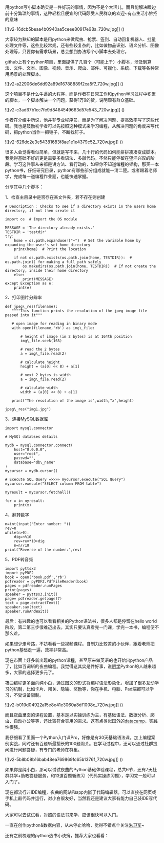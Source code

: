 



用python写小脚本确实是一件好玩的事情，因为不是个大活儿，而且能解决眼边前十分繁琐的事情，这种轻松且便宜的代码颇受人民群众的欢迎~有点生活小妙招的意味

![[v2-16dcb5beaa4b0940aa5ceee80917e98a_720w.jpg]]
()

大家较为熟知的脚本是用python来做爬虫、抢票、签到、自动回复机器人、批量处理文件等，这些比较常规，还有些较复杂的，比如做物品识别、语义分析、图像处理等，只要你有需求场景，总会想到办法写个小脚本去处理它。

github上有个python项目，里面提供了几百个（可能上千）小脚本，涉及到算法、文件、文本、图像、视频、音乐、爬虫、邮件、可视化、系统、下载等各种常用场景的处理脚本。

![[v2-a22906de6dd92a89d16788889f2ca5f7_720w.jpg]]
()

这个项目不是什么牛逼的大程序，而是作者在日常工作和python学习过程中积累的脚本，一个脚本解决一个问题。获得1万9的赞，说明颇有群众基础。

![[v2-c3ad67b1cc7fe9d8484549683d57e543_720w.jpg]]
()

作者在介绍中所说，他并非专业程序员，而是为了解决问题、提高效率写了这些代码。我也是鼓励初学者可以先按照这种模式来学习编程，从解决问题的角度来写代码，把python当作一把锤子，不断找钉子。

  


![[v2-626dc2e3e54381683f8ae1e1e4379c52_720w.jpg]]
()

很多人会觉得看似简单，但就是写不来，几十行的代码如何能拼拼凑凑变成脚本。我觉得基础不好的更是需要多看语法、多敲代码，不然只能停留在望洋兴叹的阶段。学习这件事从来都是讲方法、看行动的，如果你不知道编程的架构，那买一本python书，仔细研究目录，python有哪些部分组成就能一清二楚。或者跟着老师学，完成每一道编程作业题，也能快速掌握。

分享其中几个脚本：

1、检查主目录中是否存在某文件夹，若不存在则创建


```
# Description : Checks to see if a directory exists in the users home directory, if not then create it

import os  # Import the OS module

MESSAGE = 'The directory already exists.'
TESTDIR = 'testdir'
try:
    home = os.path.expanduser("~")  # Set the variable home by expanding the user's set home directory
    print(home)  # Print the location

    if not os.path.exists(os.path.join(home, TESTDIR)):  # os.path.join() for making a full path safely
        os.makedirs(os.path.join(home, TESTDIR))  # If not create the directory, inside their home directory
    else:
        print(MESSAGE)
except Exception as e:
    print(e)
```
2、打印图片分辨率


```
def jpeg\_res(filename):
   """"This function prints the resolution of the jpeg image file passed into it"""

   # open image for reading in binary mode
   with open(filename,'rb') as img\_file:

       # height of image (in 2 bytes) is at 164th position
       img\_file.seek(163)

       # read the 2 bytes
       a = img\_file.read(2)

       # calculate height
       height = (a[0] << 8) + a[1]

       # next 2 bytes is width
       a = img\_file.read(2)

       # calculate width
       width = (a[0] << 8) + a[1]

   print("The resolution of the image is",width,"x",height)

jpeg\_res("img1.jpg")
```
3、连接MySQL数据库


```
import mysql.connector

# MySQl databses details

mydb = mysql.connector.connect(
    host="0.0.0.0",
    user="root",
    passwd="",
    database="db\_name"
)
mycursor = mydb.cursor()

# Execute SQL Query =>>>> mycursor.execute("SQL Query")
mycursor.execute("SELECT column FROM table")

myresult = mycursor.fetchall()

for x in myresult:
    print(x)
```
4、翻转数字


```
n=int(input("Enter number: "))
rev=0
while(n>0):
    dig=n%10
    rev=rev*10+dig
    n=n//10
print("Reverse of the number:",rev)
```
5、PDF转音频


```
import pyttsx3
import pyPDF2
book = open('book.pdf','rb')
pdfreader = pyPDF2.PdfFileReader(book)
pages = pdfreader.numPages
print(pages)
speaker = pyttsx3.init()
page= pdfreader.getpage(7)
text = page.extractText()
speaker.say(text)
speaker.runAndWait()
```
最后：有兴趣的也可以看看相关的Python语法书，很多人都是停留在hello world阶段，第二第三步很难迈出去。其实只要认真看完一门课，学完一本书，编程便不那么难。

如果想少走弯路，不妨看看一些视频课程。自制力比较差的小伙伴，跟着老师把python基础走一遍，效率非常高。

现在市面上好多新出现的python课程，甚至原来做英语的也开始出python产品了，比如百词斩的夜曲编程。我觉得这其实是件好事，说[明学](https://www.zhihu.com/search?q=%E6%98%8E%E5%AD%A6&search_source=Entity&hybrid_search_source=Entity&hybrid_search_extra=%7B%22sourceType%22%3A%22answer%22%2C%22sourceId%22%3A1293193482%7D)Python的人越来越多，大家的选择更多元了。

夜曲编程更多面向纯小白，通过图文的形式将编程语法形象化，增加了很多互动学习的机制，比如卡片、闯关、隐喻、奖励等，你在手机、电脑、Pad端都可以学习，不受设备限制。

![[v2-b010d04922a15e8e41e3060a8df1008c_720w.jpg]]
()

而且夜曲里面的课程设置，基本是以实操训练为主，有基础语法、数据分析、爬虫、自动办公等等，还比较符合实用的需求。这有点类似国外的[datacamp](https://www.zhihu.com/search?q=datacamp&search_source=Entity&hybrid_search_source=Entity&hybrid_search_extra=%7B%22sourceType%22%3A%22answer%22%2C%22sourceId%22%3A1293193482%7D)，实践性很强。

我仔细看了里面一个Python入门课Pro，好像是有30天基础语法课，加上编程案例实战，同时还有百题斩最擅长的100题闯关。在学习过程中，还可以通过社群提问进行问题答疑，有专门的老师在群里。

![[v2-5b8b08b16bab48ea769869fc65b1376f_720w.jpg]]
()

如果你是纯小白，那可以试试夜曲的Python基础体验课程，总共6节，还有7天社群共学+助教答疑服务，和13道百题斩练习（代码实操练习题），学习完一般可以入门了。

现在都流行非IDE编程，夜曲的网站和app内嵌了代码编辑器，可以直接在网页或手机上敲代码并运行，对小白很友好，当然我还是建议大家有能力自己装IDE写代码。

大家可以去试试看，对照的语法书来学，应该很快可以入门。

一直在创作python&数据内容，从未停止哈哈，觉得不错点个关注[朱卫军](https://www.zhihu.com/people/pydatalysis)~

还有之前梳理的python选书小诀窍，推荐大家也看看：





